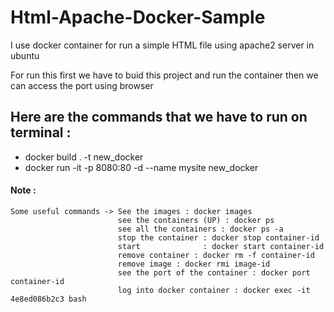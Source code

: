 # Html-Apache-Docker-Sample
I use docker container for run a simple HTML file using apache2 server in ubuntu

For run this first we have to buid this project and run the container then we can access the port using browser


## Here are the commands that we have to run on terminal :

- docker build . -t new_docker
- docker run -it -p 8080:80 -d --name mysite new_docker




#### Note : 

```
Some useful commands -> See the images : docker images
                        see the containers (UP) : docker ps
                        see all the containers : docker ps -a
                        stop the container : docker stop container-id
                        start              : docker start container-id
                        remove container : docker rm -f container-id
                        remove image : docker rmi image-id
                        see the port of the container : docker port container-id
                        log into docker container : docker exec -it 4e8ed086b2c3 bash
                        
```
